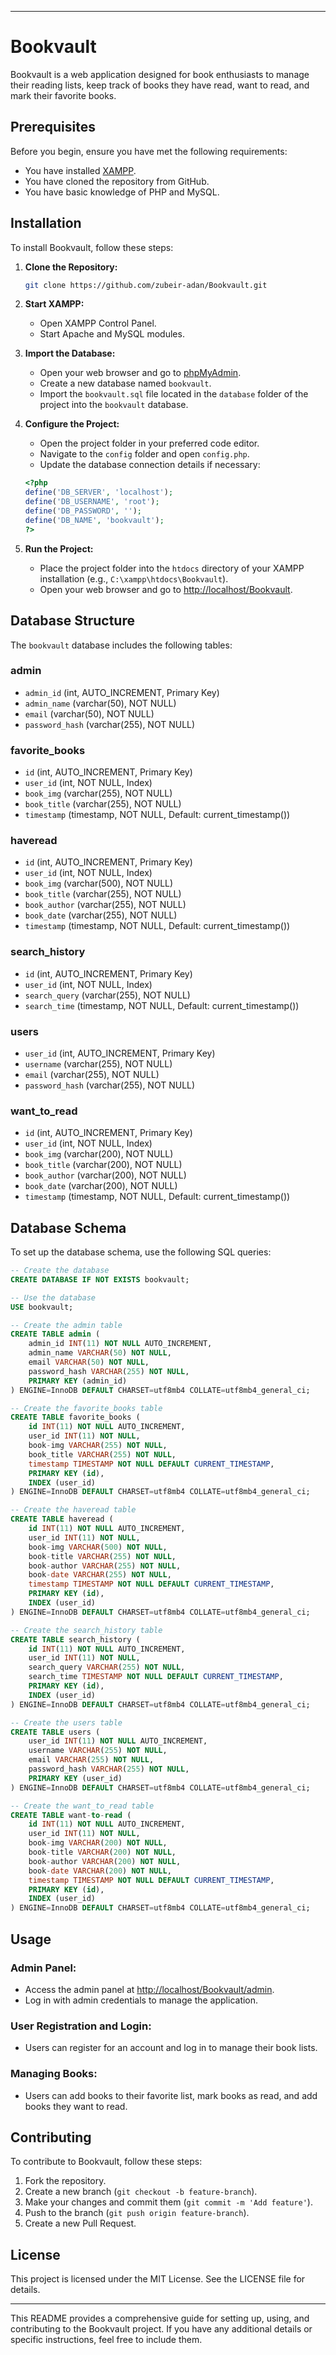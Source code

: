 
---

# Bookvault

Bookvault is a web application designed for book enthusiasts to manage their reading lists, keep track of books they have read, want to read, and mark their favorite books.

## Prerequisites

Before you begin, ensure you have met the following requirements:

- You have installed [XAMPP](https://www.apachefriends.org/index.html).
- You have cloned the repository from GitHub.
- You have basic knowledge of PHP and MySQL.

## Installation

To install Bookvault, follow these steps:

1. **Clone the Repository:**
    ```bash
    git clone https://github.com/zubeir-adan/Bookvault.git
    ```

2. **Start XAMPP:**
    - Open XAMPP Control Panel.
    - Start Apache and MySQL modules.

3. **Import the Database:**
    - Open your web browser and go to [phpMyAdmin](http://localhost/phpmyadmin).
    - Create a new database named `bookvault`.
    - Import the `bookvault.sql` file located in the `database` folder of the project into the `bookvault` database.

4. **Configure the Project:**
    - Open the project folder in your preferred code editor.
    - Navigate to the `config` folder and open `config.php`.
    - Update the database connection details if necessary:
    ```php
    <?php
    define('DB_SERVER', 'localhost');
    define('DB_USERNAME', 'root');
    define('DB_PASSWORD', '');
    define('DB_NAME', 'bookvault');
    ?>
    ```

5. **Run the Project:**
    - Place the project folder into the `htdocs` directory of your XAMPP installation (e.g., `C:\xampp\htdocs\Bookvault`).
    - Open your web browser and go to [http://localhost/Bookvault](http://localhost/Bookvault).

## Database Structure

The `bookvault` database includes the following tables:

### admin
- `admin_id` (int, AUTO_INCREMENT, Primary Key)
- `admin_name` (varchar(50), NOT NULL)
- `email` (varchar(50), NOT NULL)
- `password_hash` (varchar(255), NOT NULL)

### favorite_books
- `id` (int, AUTO_INCREMENT, Primary Key)
- `user_id` (int, NOT NULL, Index)
- `book_img` (varchar(255), NOT NULL)
- `book_title` (varchar(255), NOT NULL)
- `timestamp` (timestamp, NOT NULL, Default: current_timestamp())

### haveread
- `id` (int, AUTO_INCREMENT, Primary Key)
- `user_id` (int, NOT NULL, Index)
- `book_img` (varchar(500), NOT NULL)
- `book_title` (varchar(255), NOT NULL)
- `book_author` (varchar(255), NOT NULL)
- `book_date` (varchar(255), NOT NULL)
- `timestamp` (timestamp, NOT NULL, Default: current_timestamp())

### search_history
- `id` (int, AUTO_INCREMENT, Primary Key)
- `user_id` (int, NOT NULL, Index)
- `search_query` (varchar(255), NOT NULL)
- `search_time` (timestamp, NOT NULL, Default: current_timestamp())

### users
- `user_id` (int, AUTO_INCREMENT, Primary Key)
- `username` (varchar(255), NOT NULL)
- `email` (varchar(255), NOT NULL)
- `password_hash` (varchar(255), NOT NULL)

### want_to_read
- `id` (int, AUTO_INCREMENT, Primary Key)
- `user_id` (int, NOT NULL, Index)
- `book_img` (varchar(200), NOT NULL)
- `book_title` (varchar(200), NOT NULL)
- `book_author` (varchar(200), NOT NULL)
- `book_date` (varchar(200), NOT NULL)
- `timestamp` (timestamp, NOT NULL, Default: current_timestamp())

## Database Schema

To set up the database schema, use the following SQL queries:

```sql
-- Create the database
CREATE DATABASE IF NOT EXISTS bookvault;

-- Use the database
USE bookvault;

-- Create the admin table
CREATE TABLE admin (
    admin_id INT(11) NOT NULL AUTO_INCREMENT,
    admin_name VARCHAR(50) NOT NULL,
    email VARCHAR(50) NOT NULL,
    password_hash VARCHAR(255) NOT NULL,
    PRIMARY KEY (admin_id)
) ENGINE=InnoDB DEFAULT CHARSET=utf8mb4 COLLATE=utf8mb4_general_ci;

-- Create the favorite_books table
CREATE TABLE favorite_books (
    id INT(11) NOT NULL AUTO_INCREMENT,
    user_id INT(11) NOT NULL,
    book-img VARCHAR(255) NOT NULL,
    book_title VARCHAR(255) NOT NULL,
    timestamp TIMESTAMP NOT NULL DEFAULT CURRENT_TIMESTAMP,
    PRIMARY KEY (id),
    INDEX (user_id)
) ENGINE=InnoDB DEFAULT CHARSET=utf8mb4 COLLATE=utf8mb4_general_ci;

-- Create the haveread table
CREATE TABLE haveread (
    id INT(11) NOT NULL AUTO_INCREMENT,
    user_id INT(11) NOT NULL,
    book-img VARCHAR(500) NOT NULL,
    book-title VARCHAR(255) NOT NULL,
    book-author VARCHAR(255) NOT NULL,
    book-date VARCHAR(255) NOT NULL,
    timestamp TIMESTAMP NOT NULL DEFAULT CURRENT_TIMESTAMP,
    PRIMARY KEY (id),
    INDEX (user_id)
) ENGINE=InnoDB DEFAULT CHARSET=utf8mb4 COLLATE=utf8mb4_general_ci;

-- Create the search_history table
CREATE TABLE search_history (
    id INT(11) NOT NULL AUTO_INCREMENT,
    user_id INT(11) NOT NULL,
    search_query VARCHAR(255) NOT NULL,
    search_time TIMESTAMP NOT NULL DEFAULT CURRENT_TIMESTAMP,
    PRIMARY KEY (id),
    INDEX (user_id)
) ENGINE=InnoDB DEFAULT CHARSET=utf8mb4 COLLATE=utf8mb4_general_ci;

-- Create the users table
CREATE TABLE users (
    user_id INT(11) NOT NULL AUTO_INCREMENT,
    username VARCHAR(255) NOT NULL,
    email VARCHAR(255) NOT NULL,
    password_hash VARCHAR(255) NOT NULL,
    PRIMARY KEY (user_id)
) ENGINE=InnoDB DEFAULT CHARSET=utf8mb4 COLLATE=utf8mb4_general_ci;

-- Create the want_to_read table
CREATE TABLE want-to-read (
    id INT(11) NOT NULL AUTO_INCREMENT,
    user_id INT(11) NOT NULL,
    book-img VARCHAR(200) NOT NULL,
    book-title VARCHAR(200) NOT NULL,
    book-author VARCHAR(200) NOT NULL,
    book-date VARCHAR(200) NOT NULL,
    timestamp TIMESTAMP NOT NULL DEFAULT CURRENT_TIMESTAMP,
    PRIMARY KEY (id),
    INDEX (user_id)
) ENGINE=InnoDB DEFAULT CHARSET=utf8mb4 COLLATE=utf8mb4_general_ci;
```

## Usage

### Admin Panel:

- Access the admin panel at [http://localhost/Bookvault/admin](http://localhost/Bookvault/admin).
- Log in with admin credentials to manage the application.

### User Registration and Login:

- Users can register for an account and log in to manage their book lists.

### Managing Books:

- Users can add books to their favorite list, mark books as read, and add books they want to read.

## Contributing

To contribute to Bookvault, follow these steps:

1. Fork the repository.
2. Create a new branch (`git checkout -b feature-branch`).
3. Make your changes and commit them (`git commit -m 'Add feature'`).
4. Push to the branch (`git push origin feature-branch`).
5. Create a new Pull Request.

## License

This project is licensed under the MIT License. See the LICENSE file for details.

---

This README provides a comprehensive guide for setting up, using, and contributing to the Bookvault project. If you have any additional details or specific instructions, feel free to include them.
